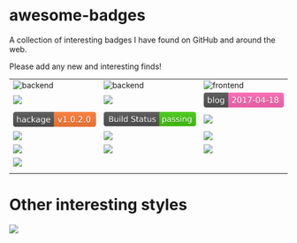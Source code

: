 # awesome-badges

A collection of interesting badges I have found on GitHub and around the web.

Please add any new and interesting finds!

<table>
                <tr>
                    <td>
                        <img alt="backend" src="https://img.shields.io/badge/status-looking for a job-blue.svg?style=flat-square">
                    </td>
                    <td>
                        <img alt="backend" src="https://img.shields.io/badge/back--end-Python%2C%20Flask%2C%20C%23%2C%20C%2FC%2B%2B%2C%20PHP-orange.svg?style=flat-square">
                    </td>
                    <td>
                        <img alt="frontend" src="https://img.shields.io/badge/front--end-javascript%2C%20jQuery-blue.svg?style=flat-square">
                    </td>
                </tr>
                <tr>
                    <td>
                        <img src="https://img.shields.io/badge/mobile-Objective--C-brightgreen.svg?style=flat-square">
                    </td>
                    <td>
                        <img src="https://img.shields.io/badge/IDE-Pycharm%2C%20SublimeText3-lightgray.svg?style=flat-square">
                    </td>
                    <td>
                        <img src="badges/blog.svg">
                    </td>
                </tr>
                <tr>
                    <td>
                        <img src="badges/hackage.svg">
                    </td>
                    <td>
                        <img src="badges/build-status.svg">
                    </td>
                    <td>
                        <img src="http://regex.uk/badges/hackage.svg">
                    </td>
                </tr>
                <tr>
                    <td>
                        <img src="http://regex.uk/badges/license.svg">
                    </td>
                    <td>
                        <img src="http://regex.uk/badges/license.svg">
                    </td>
                    <td>
                        <img src="http://regex.uk/badges/unix-build.svg">
                    </td>
                </tr>
                <tr>
                    <td>
                        <img src="http://regex.uk/badges/windows-build.svg">
                    </td>
                    <td>
                        <img src="http://regex.uk/badges/coverage.svg" <img src="https://camo.githubusercontent.com/e605a3f5806b2839c7dfe5284ea4e0ffe8bb77f6/687474703a2f2f696d672e736869656c64732e696f2f707970692f6c2f7261696e626f7773747265616d2e7376673f7374796c653d666c61742d737175617265">
                    </td>
                    <td>
                        <img src="https://camo.githubusercontent.com/d459b7a029d0fcbedc4b81848019a62b3fa01ca1/687474703a2f2f696d672e736869656c64732e696f2f707970692f762f7261696e626f7773747265616d2e7376673f7374796c653d666c61742d737175617265">
                    </td>
                </tr>
                <tr>
                    <td>
                        <img src="https://img.shields.io/badge/VCS-SVN%2C%20GIT-red.svg?style=flat-square">
                    </td>
                    <td>
                    </td>
                    <td>
                    </td>
                </tr>
                <tr>
                    <td>
                    </td>
                    <td>
                    </td>
                    <td>
                    </td>
                </tr>
            </table>

# Other interesting styles

![](https://raw.githubusercontent.com/tonsky/FiraCode/master/fira_code_patreon.png)
